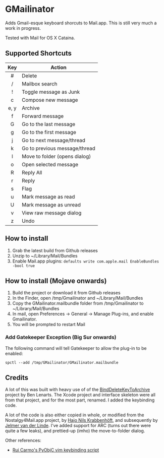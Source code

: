 # GMailinator

Adds Gmail-esque keyboard shorcuts to Mail.app.  This is still very much a work
in progress.

Tested with Mail for OS X Cataina.

## Supported Shortcuts

| Key    | Action                         |
| :----: | ------------------------------ |
| #      | Delete                         |
| /      | Mailbox search                 |
| !      | Toggle message as Junk         |
| c      | Compose new message            |
| e, y   | Archive                        |
| f      | Forward message                |
| G      | Go to the last message         |
| g      | Go to the first message        |
| j      | Go to next message/thread      |
| k      | Go to previous message/thread  |
| l      | Move to folder (opens dialog)  |
| o      | Open selected message          |
| R      | Reply All                      |
| r      | Reply                          |
| s      | Flag                           |
| u      | Mark message as read           |
| U      | Mark message as unread         |
| v      | View raw message dialog        |
| z      | Undo                           |

## How to install

1. Grab the latest build from Github releases
2. Unzip to ~/Library/Mail/Bundles
3. Enable Mail.app plugins:
       `defaults write com.apple.mail EnableBundles -bool true`

## How to install (Mojave onwards)
1. Build the project or download it from Github releases
2. In the Finder, open /tmp/Gmailinator and ~/Library/Mail/Bundles
3. Copy the GMailinator.mailbundle folder from /tmp/Gmailinator to ~/Library/Mail/Bundles
4. In mail, open Preferences -> General -> Manage Plug-ins, and enable Gmailinator.
5. You will be prompted to restart Mail

### Add Gatekeeper Exception (Big Sur onwards)

The following command will tell Gatekeeper to allow the plug-in to be enabled:

`spctl --add /tmp/GMailinator/GMailinator.mailbundle`

## Credits

A lot of this was built with heavy use of of the
[BindDeleteKeyToArchive](https://github.com/benlenarts/BindDeleteKeyToArchive)
project by Ben Lenarts.  The Xcode project and interface skeleton were
all from that project, and for the most part, renamed.  I added the keybinding code.

A lot of the code is also either copied in whole, or modified from the
Nostalgy4Mail.app project, by [Hajo Nils
Krabbenhöft](https://github.com/fxtentacle/Nostalgy-4-Mail.app), and
subsequently by [Jelmer van der
Linde](https://github.com/jelmervdl/Nostalgy-4-Mail.app). I've added support
for ARC (turns out there were quite a few leaks), and prettied-up (imho) the
move-to-folder dialog.

Other references:

- [Rui Carmo's PyObjC vim keybinding script](http://taoofmac.com/space/blog/2011/08/13/2110)
